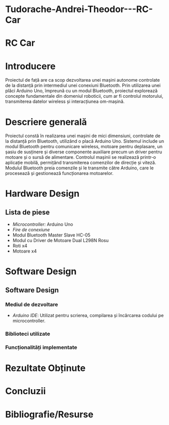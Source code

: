# Tudorache-Andrei-Theodor---RC-Car
# RC Car

# Introducere
Proiectul de față are ca scop dezvoltarea unei mașini autonome controlate de la distanță prin intermediul unei conexiuni Bluetooth.
Prin utilizarea unei plăci Arduino Uno, împreună cu un modul Bluetooth, proiectul explorează concepte fundamentale din domeniul roboticii, cum ar fi controlul motorului, transmiterea datelor wireless și interacțiunea om-mașină.
# Descriere generală
Proiectul constă în realizarea unei mașini de mici dimensiuni, controlate de la distanță prin Bluetooth, utilizând o placă Arduino Uno. Sistemul include un modul Bluetooth pentru comunicare wireless, motoare pentru deplasare, un șasiu de susținere și diverse componente auxiliare precum un driver pentru motoare și o sursă de alimentare.
Controlul mașinii se realizează printr-o aplicație mobilă, permițând transmiterea comenzilor de direcție și viteză. Modulul Bluetooth preia comenzile și le transmite către Arduino, care le procesează și gestionează funcționarea motoarelor.

# Hardware Design

## Lista de piese
- *Microcontroller:* Arduino Uno 
- *Fire de conexiune*
- Modul Bluetooth Master Slave HC-05
- Modul cu Driver de Motoare Dual L298N Rosu
- Roti x4
- Motoare x4

# Software Design

## Software Design

### Mediul de dezvoltare
- *Arduino IDE*: Utilizat pentru scrierea, compilarea și încărcarea codului pe microcontroller.

### Biblioteci utilizate

### Funcționalități implementate
  
 # Rezultate Obținute

 # Concluzii

 # Bibliografie/Resurse
